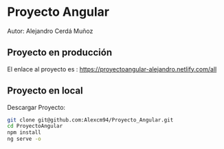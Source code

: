 # Proyecto Angular

Autor: Alejandro Cerdá Muñoz

## Proyecto en producción 
El enlace al proyecto es : https://proyectoangular-alejandro.netlify.com/all

## Proyecto en local 

Descargar Proyecto: 
```bash
git clone git@github.com:Alexcm94/Proyecto_Angular.git
cd ProyectoAngular
npm install
ng serve -o
```
